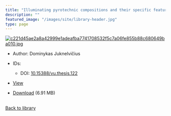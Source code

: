 ```yaml
---
title: "Illuminating pyrotechnic compositions and their specific features (Doctoral Dissertation)"
description: ""
featured_image: "/images/site/library-header.jpg"
type: page
---
```


<a href="https://drive.google.com/file/d/1VU1BhXV_3icFoajMGaJGn69VUhDfd7KG/view" target="_blank">![c221d45ae2a8a42999e1adeafba7741708532f5c7a06fe855b88c680649ba010.jpg](/images/library/c221d45ae2a8a42999e1adeafba7741708532f5c7a06fe855b88c680649ba010.jpg)</a>
* Author: Dominykas Juknelvičius
* IDs:
  * DOI: <a href="https://dx.doi.org/10.15388/vu.thesis.122" target="_blank">10.15388/vu.thesis.122</a>
* <a href="https://drive.google.com/file/d/1VU1BhXV_3icFoajMGaJGn69VUhDfd7KG/view" target="_blank">View</a>

* [Download](https://drive.google.com/uc?export=download&id=1VU1BhXV_3icFoajMGaJGn69VUhDfd7KG) (6.91 MB)

<br />[Back to library](/library/)
